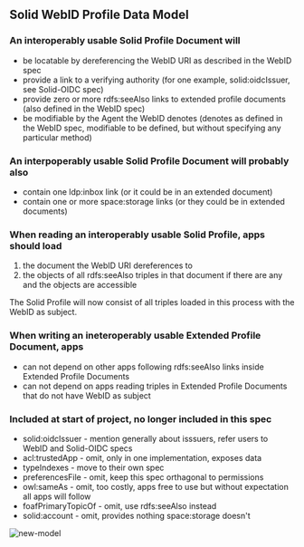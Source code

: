 ## Solid WebID Profile Data Model

### An interoperably usable Solid Profile Document will

* be locatable by dereferencing the WebID URI as described in the WebID spec
* provide a link to a verifying authority (for one example, solid:oidcIssuer, see Solid-OIDC spec)
* provide zero or more rdfs:seeAlso links to extended profile documents (also defined in the WebID spec)
* be modifiable by the Agent the WebID denotes (denotes as defined in the WebID spec, modifiable to be defined, but without specifying any particular method)

### An interpoperably usable Solid Profile Document will probably also

* contain one ldp:inbox link (or it could be in an extended document)
* contain one or more space:storage links (or they could be in extended documents)

### When reading an interoperably usable Solid Profile, apps should load

1. the document the WebID URI dereferences to
2. the objects of all rdfs:seeAlso triples in that document if there are any and the objects are accessible

The Solid Profile will now consist of all triples loaded in this process with the WebID as subject.

### When writing an ineteroperably usable Extended Profile Document, apps

* can not depend on other apps following rdfs:seeAlso links inside Extended Profile Documents
* can not depend on apps reading triples in Extended Profile Documents that do not have WebID as subject

### Included at start of project, no longer included in this spec

* solid:oidcIssuer - mention generally about isssuers, refer users to WebID and Solid-OIDC specs
* acl:trustedApp - omit, only in one implementation, exposes data
* typeIndexes - move to their own spec
* preferencesFile - omit, keep this spec orthagonal to permissions
* owl:sameAs - omit, too costly, apps free to use but without expectation all apps will follow
* foafPrimaryTopicOf - omit,  use rdfs:seeAlso instead
* solid:account - omit, provides nothing space:storage doesn't

![new-model](https://user-images.githubusercontent.com/44732708/188750863-14b30bfe-01f3-4804-88af-91d35b9df937.png)
